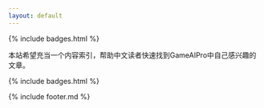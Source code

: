 ```yaml
---
layout: default
---
```


{% include badges.html %}

本站希望充当一个内容索引，帮助中文读者快速找到GameAIPro中自己感兴趣的文章。

{% include badges.html %}


{% include footer.md %}

